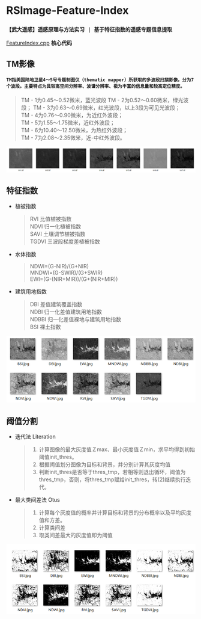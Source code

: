 # RSImage-Feature-Index
### `【武大遥感】遥感原理与方法实习 | 基于特征指数的遥感专题信息提取`
 [FeatureIndex.cpp](./FeatureIndex.cpp) **核心代码**
## TM影像  
#### `TM指美国陆地卫星4～5号专题制图仪（thematic mapper）所获取的多波段扫描影像。分为7个波段。主要特点为具较高空间分辨率、波谱分辨率、极为丰富的信息量和较高定位精度。`   
> TM - 1为0.45～0.52微米，蓝光波段
    TM - 2为0.52～0.60微米，绿光波段；
    TM - 3为0.63～0.69微米，红光波段，以上3段为可见光波段；  
    TM - 4为0.76～0.90微米，为近红外波段；  
    TM - 5为1.55～1.75微米，近红外波段；  
    TM - 6为10.40～12.50微米，为热红外波段；  
    TM - 7为2.08～2.35微米，近-中红外波段。
    
<!-- ![img](show/tm.png "TM") -->
<img src="show/tm.png" width="800">

## 特征指数
- 植被指数
    > RVI 比值植被指数   
    > NDVI 归一化植被指数  
    > SAVI 土壤调节植被指数   
    > TGDVI 三波段梯度差植被指数 
- 水体指数   
    > NDWI=(G-NIR)/(G+NIR)  
    > MNDWI=(G-SWIR)/(G+SWIR)  
    > EWI=(G-(NIR+MIR))/(G+(NIR+MIR))  
- 建筑用地指数  
    > DBI 差值建筑覆盖指数   
    > NDBI 归一化差值建筑用地指数  
    > NDBBI 归一化差值裸地与建筑用地指数  
    > BSI 裸土指数  

<!-- ![img](show/index.png "index") -->
<img src="show/index.png" width="800">

## 阈值分割
- 迭代法 Literation
  >1. 计算图像的最大灰度值Ｚmax、最小灰度值Ｚmin，求平均得到初始阈值init_thres。
  >2. 根据阈值划分图像为目标和背景，并分别计算其灰度均值
  >3. 判断init_thres是否等于thres_tmp，若相等则退出循环，阈值为thres_tmp，否则，将thres_tmp赋给init_thres，转(2)继续执行迭代。
- 最大类间差法 Otus
  >1. 计算每个灰度值的概率并计算目标和背景的分布概率以及平均灰度值和方差。
  >2. 计算类间差
  >3. 取类间差最大的灰度值即为阈值

<!-- ![img](show/thres.png "index") -->
<img src="show/thres.png" width="800">
